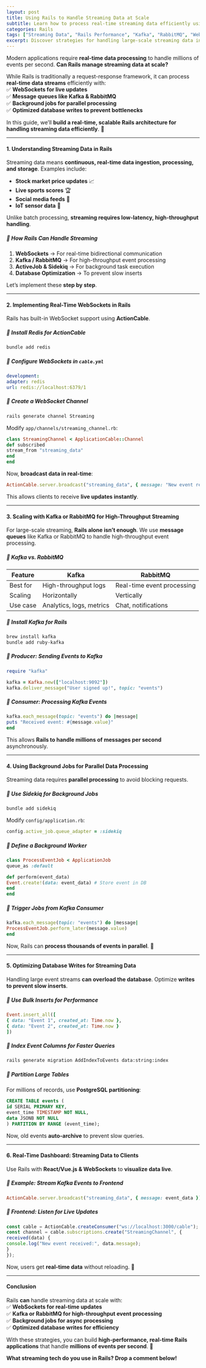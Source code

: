 ```yaml
---
layout: post
title: Using Rails to Handle Streaming Data at Scale
subtitle: Learn how to process real-time streaming data efficiently using Ruby on Rails.
categories: Rails
tags: ["Streaming Data", "Rails Performance", "Kafka", "RabbitMQ", "WebSockets", "Event-Driven"]
excerpt: Discover strategies for handling large-scale streaming data in Ruby on Rails using WebSockets, Kafka, RabbitMQ, and event-driven architectures.
---
```



Modern applications require **real-time data processing** to handle millions of events per second. **Can Rails manage streaming data at scale?**

While Rails is traditionally a request-response framework, it can process **real-time data streams** efficiently with:  
✅ **WebSockets for live updates**  
✅ **Message queues like Kafka & RabbitMQ**  
✅ **Background jobs for parallel processing**  
✅ **Optimized database writes to prevent bottlenecks**

In this guide, we’ll **build a real-time, scalable Rails architecture for handling streaming data efficiently**. 🚀

---

#### **1. Understanding Streaming Data in Rails**
Streaming data means **continuous, real-time data ingestion, processing, and storage**. Examples include:
- **Stock market price updates** 📈
- **Live sports scores** 🏆
- **Social media feeds** 📢
- **IoT sensor data** 📡

Unlike batch processing, **streaming requires low-latency, high-throughput handling**.

##### **🚀 How Rails Can Handle Streaming**
1. **WebSockets** → For real-time bidirectional communication
2. **Kafka / RabbitMQ** → For high-throughput event processing
3. **ActiveJob & Sidekiq** → For background task execution
4. **Database Optimization** → To prevent slow inserts

Let’s implement these **step by step**.

---

#### **2. Implementing Real-Time WebSockets in Rails**
Rails has built-in WebSocket support using **ActionCable**.

##### **📌 Install Redis for ActionCable**
```sh
bundle add redis
```

##### **📌 Configure WebSockets in `cable.yml`**
```yml
development:
adapter: redis
url: redis://localhost:6379/1
```

##### **📌 Create a WebSocket Channel**
```sh
rails generate channel Streaming
```

Modify `app/channels/streaming_channel.rb`:  
```ruby
class StreamingChannel < ApplicationCable::Channel
def subscribed
stream_from "streaming_data"
end
end
```

Now, **broadcast data in real-time**:  
```ruby
ActionCable.server.broadcast("streaming_data", { message: "New event received" })
```

This allows clients to receive **live updates instantly**.

---

#### **3. Scaling with Kafka or RabbitMQ for High-Throughput Streaming**
For large-scale streaming, **Rails alone isn’t enough**. We use **message queues** like Kafka or RabbitMQ to handle high-throughput event processing.

##### **📌 Kafka vs. RabbitMQ**
| Feature  | Kafka  | RabbitMQ  |
|----------|--------|-----------|
| Best for | High-throughput logs | Real-time event processing |
| Scaling  | Horizontally | Vertically |
| Use case | Analytics, logs, metrics | Chat, notifications |

##### **📌 Install Kafka for Rails**
```sh
brew install kafka
bundle add ruby-kafka
```

##### **📌 Producer: Sending Events to Kafka**
```ruby
require "kafka"

kafka = Kafka.new(["localhost:9092"])
kafka.deliver_message("User signed up!", topic: "events")
```

##### **📌 Consumer: Processing Kafka Events**
```ruby
kafka.each_message(topic: "events") do |message|
puts "Received event: #{message.value}"
end
```

This allows **Rails to handle millions of messages per second** asynchronously.

---

#### **4. Using Background Jobs for Parallel Data Processing**
Streaming data requires **parallel processing** to avoid blocking requests.

##### **📌 Use Sidekiq for Background Jobs**
```sh
bundle add sidekiq
```

Modify `config/application.rb`:  
```ruby
config.active_job.queue_adapter = :sidekiq
```

##### **📌 Define a Background Worker**
```ruby
class ProcessEventJob < ApplicationJob
queue_as :default

def perform(event_data)
Event.create!(data: event_data) # Store event in DB
end
end
```

##### **📌 Trigger Jobs from Kafka Consumer**
```ruby
kafka.each_message(topic: "events") do |message|
ProcessEventJob.perform_later(message.value)
end
```

Now, Rails can **process thousands of events in parallel**. 🚀

---

#### **5. Optimizing Database Writes for Streaming Data**
Handling large event streams **can overload the database**. Optimize **writes to prevent slow inserts**.

##### **📌 Use Bulk Inserts for Performance**
```ruby
Event.insert_all([
{ data: "Event 1", created_at: Time.now },
{ data: "Event 2", created_at: Time.now }
])
```

##### **📌 Index Event Columns for Faster Queries**
```sh
rails generate migration AddIndexToEvents data:string:index
```

##### **📌 Partition Large Tables**
For millions of records, use **PostgreSQL partitioning**:  
```sql
CREATE TABLE events (
id SERIAL PRIMARY KEY,
event_time TIMESTAMP NOT NULL,
data JSONB NOT NULL
) PARTITION BY RANGE (event_time);
```

Now, old events **auto-archive** to prevent slow queries.

---

#### **6. Real-Time Dashboard: Streaming Data to Clients**
Use Rails with **React/Vue.js & WebSockets** to **visualize data live**.

##### **📌 Example: Stream Kafka Events to Frontend**
```ruby
ActionCable.server.broadcast("streaming_data", { message: event_data })
```

##### **📌 Frontend: Listen for Live Updates**
```javascript
const cable = ActionCable.createConsumer("ws://localhost:3000/cable");
const channel = cable.subscriptions.create("StreamingChannel", {
received(data) {
console.log("New event received:", data.message);
}
});
```

Now, users get **real-time data** without reloading. 🚀

---

#### **Conclusion**
Rails **can** handle streaming data at scale with:  
✅ **WebSockets for real-time updates**  
✅ **Kafka or RabbitMQ for high-throughput event processing**  
✅ **Background jobs for async processing**  
✅ **Optimized database writes for efficiency**

With these strategies, you can build **high-performance, real-time Rails applications** that handle **millions of events per second**. 🚀

**What streaming tech do you use in Rails? Drop a comment below!**  
